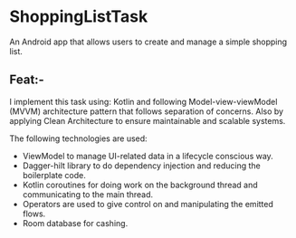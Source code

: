 # ShoppingListTask

An Android app that allows users to create and manage a simple shopping list.

Feat:-
---

I implement this task using: Kotlin and following Model-view-viewModel (MVVM) architecture pattern that follows separation of concerns.
Also by applying Clean Architecture to ensure maintainable and scalable systems.

The following technologies are used:

- ViewModel to manage UI-related data in a lifecycle conscious way.
- Dagger-hilt library to do dependency injection and reducing the boilerplate code.
- Kotlin coroutines for doing work on the background thread and communicating to the main thread.
- Operators are used to give control on and manipulating the emitted flows.
- Room database for cashing.